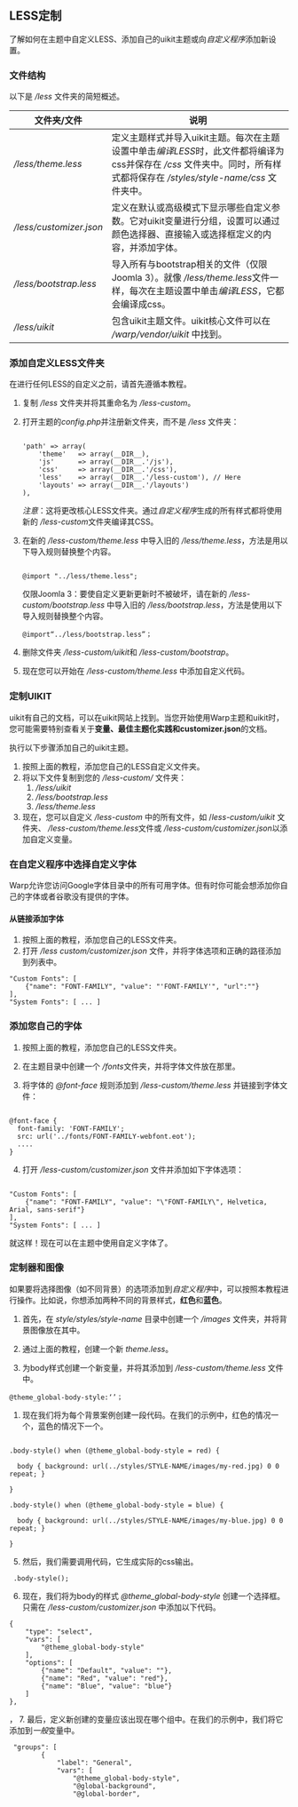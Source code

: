 ## LESS定制

了解如何在主题中自定义LESS、添加自己的uikit主题或向*自定义程序*添加新设置。

### 文件结构

以下是 */less* 文件夹的简短概述。

|文件夹/文件|说明|
|--------------|--------------|
|*/less/theme.less*|定义主题样式并导入uikit主题。每次在主题设置中单击*编译LESS*时，此文件都将编译为css并保存在 */css* 文件夹中。同时，所有样式都将保存在 */styles/style-name/css* 文件夹中。|
|*/less/customizer.json*|定义在默认或高级模式下显示哪些自定义参数。它对uikit变量进行分组，设置可以通过颜色选择器、直接输入或选择框定义的内容，并添加字体。|
|*/less/bootstrap.less*|导入所有与bootstrap相关的文件（仅限Joomla 3）。就像 */less/theme.less*文件一样，每次在主题设置中单击*编译LESS*，它都会编译成css。|
|*/less/uikit*|包含uikit主题文件。uikit核心文件可以在 */warp/vendor/uikit* 中找到。|


### 添加自定义LESS文件夹

在进行任何LESS的自定义之前，请首先遵循本教程。

1. 复制 */less* 文件夹并将其重命名为 */less-custom*。
2. 打开主题的*config.php*并注册新文件夹，而不是 */less* 文件夹：

    ```

    'path' => array(
        'theme'   => array(__DIR__),
        'js'      => array(__DIR__.'/js'),
        'css'     => array(__DIR__.'/css'),
        'less'    => array(__DIR__.'/less-custom'), // Here
        'layouts' => array(__DIR__.'/layouts')
    ),

    ```
    *注意*：这将更改核心LESS文件夹。通过*自定义程序*生成的所有样式都将使用新的 */less-custom*文件夹编译其CSS。

3. 在新的 */less-custom/theme.less* 中导入旧的 */less/theme.less*，方法是用以下导入规则替换整个内容。

    ```

    @import "../less/theme.less";

    ```

    仅限Joomla 3：要使自定义更新更新时不被破坏，请在新的 */less-custom/bootstrap.less* 中导入旧的 */less/bootstrap.less*，方法是使用以下导入规则替换整个内容。

    ```
    @import“../less/bootstrap.less”；

    ```

4. 删除文件夹 */less-custom/uikit*和 */less-custom/bootstrap*。
5. 现在您可以开始在 */less-custom/theme.less* 中添加自定义代码。

### 定制UIKIT

uikit有自己的文档，可以在uikit网站上找到。当您开始使用Warp主题和uikit时，您可能需要特别查看关于**变量、最佳主题化实践和customizer.json**的文档。

执行以下步骤添加自己的uikit主题。

1. 按照上面的教程，添加您自己的LESS自定义文件夹。
2. 将以下文件复制到您的 */less-custom/* 文件夹：
    1. */less/uikit*
    2. */less/bootstrap.less*
    3. */less/theme.less*
3. 现在，您可以自定义 */less-custom* 中的所有文件，如 /*less-custom/uikit* 文件夹、 */less-custom/theme.less*文件或 */less-custom/customizer.json*以添加自定义变量。

### 在自定义程序中选择自定义字体

Warp允许您访问Google字体目录中的所有可用字体。但有时你可能会想添加你自己的字体或者谷歌没有提供的字体。

#### 从链接添加字体

1. 按照上面的教程，添加您自己的LESS文件夹。
2. 打开 */less custom/customizer.json* 文件，并将字体选项和正确的路径添加到列表中。

```
"Custom Fonts": [
    {"name": "FONT-FAMILY", "value": "'FONT-FAMILY'", "url":""}
],
"System Fonts": [ ... ]

```

### 添加您自己的字体

1. 按照上面的教程，添加您自己的LESS文件夹。

2. 在主题目录中创建一个 */fonts*文件夹，并将字体文件放在那里。

3. 将字体的 *@font-face* 规则添加到 */less-custom/theme.less* 并链接到字体文件：

```

@font-face {
  font-family: 'FONT-FAMILY';
  src: url('../fonts/FONT-FAMILY-webfont.eot');
  ....
}

```
4. 打开 */less-custom/customizer.json* 文件并添加如下字体选项：

```

"Custom Fonts": [
    {"name": "FONT-FAMILY", "value": "\"FONT-FAMILY\", Helvetica, Arial, sans-serif"}
],
"System Fonts": [ ... ]

```
就这样！现在可以在主题中使用自定义字体了。

### 定制器和图像

如果要将选择图像（如不同背景）的选项添加到*自定义程序*中，可以按照本教程进行操作。比如说，你想添加两种不同的背景样式，**红色**和**蓝色**。

1. 首先，在 *style/styles/style-name* 目录中创建一个 */images* 文件夹，并将背景图像放在其中。

2. 通过上面的教程，创建一个新 *theme.less*。

3. 为body样式创建一个新变量，并将其添加到 */less-custom/theme.less* 文件中。
```
@theme_global-body-style:‘’；
```
1. 现在我们将为每个背景案例创建一段代码。在我们的示例中，红色的情况一个，蓝色的情况下一个。

```

.body-style() when (@theme_global-body-style = red) {

  body { background: url(../styles/STYLE-NAME/images/my-red.jpg) 0 0 repeat; }

}

.body-style() when (@theme_global-body-style = blue) {

  body { background: url(../styles/STYLE-NAME/images/my-blue.jpg) 0 0 repeat; }

}

```
5. 然后，我们需要调用代码，它生成实际的css输出。

```
 .body-style();
```

6. 现在，我们将为body的样式 *@theme_global-body-style* 创建一个选择框。只需在 */less-custom/customizer.json* 中添加以下代码。

```
{
    "type": "select",
    "vars": [
        "@theme_global-body-style"
    ],
    "options": [
        {"name": "Default", "value": ""},
        {"name": "Red", "value": "red"},
        {"name": "Blue", "value": "blue"}
    ]
},

```
，
7. 最后，定义新创建的变量应该出现在哪个组中。在我们的示例中，我们将它添加到*一般*变量中。

```
 "groups": [
        {
            "label": "General",
            "vars": [
                "@theme_global-body-style",
                "@global-background",
                "@global-border",
```